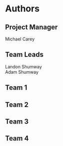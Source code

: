 # Authors
## Project Manager

Michael Carey

## Team Leads

Landon Shumway<br/>
Adam Shumway<br/>

## Team 1

## Team 2

## Team 3

## Team 4

